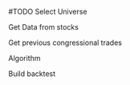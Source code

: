 #TODO
Select Universe

Get Data from stocks

Get previous congressional trades

Algorithm

Build backtest
